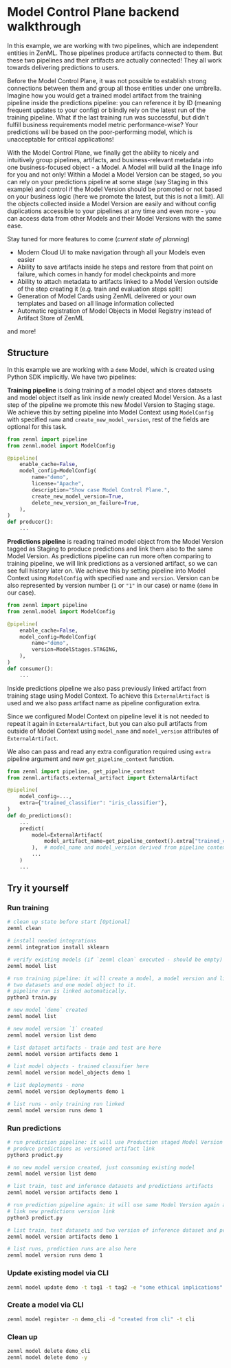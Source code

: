 # Model Control Plane backend walkthrough

In this example, we are working with two pipelines, which are independent entities in ZenML. Those pipelines produce artifacts connected to them. But these two pipelines and their artifacts are actually connected! They all work towards delivering predictions to users.

Before the Model Control Plane, it was not possible to establish strong connections between them and group all those entities under one umbrella. Imagine how you would get a trained model artifact from the training pipeline inside the predictions pipeline: you can reference it by ID (meaning frequent updates to your config) or blindly rely on the latest run of the training pipeline. What if the last training run was successful, but didn't fulfill business requirements model metric performance-wise? Your predictions will be based on the poor-performing model, which is unacceptable for critical applications!

With the Model Control Plane, we finally get the ability to nicely and intuitively group pipelines, artifacts, and business-relevant metadata into one business-focused object - a Model. A Model will build all the linage info for you and not only! Within a Model a Model Version can be staged, so you can rely on your predictions pipeline at some stage (say Staging in this example) and control if the Model Version should be promoted or not based on your business logic (here we promote the latest, but this is not a limit). All the objects collected inside a Model Version are easily and without config duplications accessible to your pipelines at any time and even more - you can access data from other Models and their Model Versions with the same ease.

Stay tuned for more features to come (*current state of planning*)

- Modern Cloud UI to make navigation through all your Models even easier
- Ability to save artifacts inside he steps and restore from that point on failure, which comes in handy for model checkpoints and more
- Ability to attach metadata to artifacts linked to a Model Version outside of the step creating it (e.g. train and evaluation steps split)
- Generation of Model Cards using ZenML delivered or your own templates and based on all linage information collected
- Automatic registration of Model Objects in Model Registry instead of Artifact Store of ZenML

and more!

## Structure

In this example we are working with a `demo` Model, which is created using Python SDK implicitly.
We have two pipelines:

**Training pipeline** is doing training of a model object and stores datasets and model object itself as link inside newly created Model Version. As a last step of the pipeline we promote this new Model Version to Staging stage. We achieve this by setting pipeline into Model Context using `ModelConfig` with specified `name` and `create_new_model_version`, rest of the fields are optional for this task.
```python
from zenml import pipeline
from zenml.model import ModelConfig

@pipeline(
    enable_cache=False,
    model_config=ModelConfig(
        name="demo",
        license="Apache",
        description="Show case Model Control Plane.",
        create_new_model_version=True,
        delete_new_version_on_failure=True,
    ),
)
def producer():
    ...
```
**Predictions pipeline** is reading trained model object from the Model Version tagged as Staging to produce predictions and link them also to the same Model Version. As predictions pipeline can run more often comparing to training pipeline, we will link predictions as a versioned artifact, so we can see full history later on. We achieve this by setting pipeline into Model Context using `ModelConfig` with specified `name` and `version`. Version can be also represented by version number (`1` or `"1"` in our case) or name (`demo` in our case).
```python
from zenml import pipeline
from zenml.model import ModelConfig

@pipeline(
    enable_cache=False,
    model_config=ModelConfig(
        name="demo",
        version=ModelStages.STAGING,
    ),
)
def consumer():
    ...
```

Inside predictions pipeline we also pass previously linked artifact from training stage using Model Context. To achieve this `ExternalArtifact` is used and we also pass artifact name as pipeline configuration extra.

Since we configured Model Context on pipeline level it is not needed to repeat it again in `ExternalArtifact`, but you can also pull artifacts from outside of Model Context using `model_name` and `model_version` attributes of `ExternalArtifact`.

We also can pass and read any extra configuration required using `extra` pipeline argument and new `get_pipeline_context` function.
```python
from zenml import pipeline, get_pipeline_context
from zenml.artifacts.external_artifact import ExternalArtifact

@pipeline(
    model_config=...,
    extra={"trained_classifier": "iris_classifier"},
)
def do_predictions():
    ...
    predict(
        model=ExternalArtifact(
            model_artifact_name=get_pipeline_context().extra["trained_classifier"]
        ),  # model_name and model_version derived from pipeline context
        ...
    )
    ...
```

## Try it yourself
### Run training
```bash
# clean up state before start [Optional]
zenml clean

# install needed integrations
zenml integration install sklearn

# verify existing models (if `zenml clean` executed - should be empty)
zenml model list

# run training pipeline: it will create a model, a model version and link
# two datasets and one model object to it.
# pipeline run is linked automatically.
python3 train.py

# new model `demo` created
zenml model list

# new model version `1` created
zenml model version list demo

# list dataset artifacts - train and test are here
zenml model version artifacts demo 1

# list model objects - trained classifier here
zenml model version model_objects demo 1

# list deployments - none
zenml model version deployments demo 1

# list runs - only training run linked
zenml model version runs demo 1
```
### Run predictions
```bash
# run prediction pipeline: it will use Production staged Model Version to read Model Object and
# produce predictions as versioned artifact link
python3 predict.py

# no new model version created, just consuming existing model
zenml model version list demo

# list train, test and inference datasets and predictions artifacts
zenml model version artifacts demo 1

# run prediction pipeline again: it will use same Model Version again and
# link new predictions version link
python3 predict.py

# list train, test datasets and two version of inference dataset and prediction artifacts
zenml model version artifacts demo 1

# list runs, prediction runs are also here
zenml model version runs demo 1
```
### Update existing model via CLI
```bash
zenml model update demo -t tag1 -t tag2 -e "some ethical implications"
```
### Create a model via CLI
```bash
zenml model register -n demo_cli -d "created from cli" -t cli
```
### Clean up
```bash
zenml model delete demo_cli
zenml model delete demo -y
```
